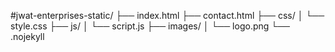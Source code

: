 #jwat-enterprises-static/
├── index.html
├── contact.html
├── css/
│   └── style.css
├── js/
│   └── script.js
├── images/
│   └── logo.png
└── .nojekyll
